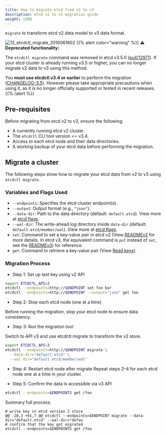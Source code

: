 ```yaml
---
title: How to migrate etcd from v2 to v3
description: etcd v2 to v3 migration guide
weight: 1200
---
```


`migrate` to transform etcd v2 data model to v3 data format.

![12_etcdctl_migrate_2016061602](https://storage.googleapis.com/etcd/demo/12_etcdctl_migrate_2016061602.gif)
{{% alert color="warning" %}}
⚠️ **Deprecated functionality:**

The `etcdctl migrate` command was removed in etcd v3.5.0 ([pull/12971](https://github.com/etcd-io/etcd/pull/12971)). If your etcd cluster is already running v3.5 or higher, you can no longer migrate v2 data to v3 using this method.  

You **must use etcdctl v3.4 or earlier** to perform the migration ([CHANGELOG-3.5](https://github.com/etcd-io/etcd/blob/main/CHANGELOG/CHANGELOG-3.5.md#etcdctl-v3-3)). However please take appropriate precautions when using it, as it is no longer officially supported or tested in recent releases.  
{{% /alert %}}

## Pre-requisites

Before migrating from etcd v2 to v3, ensure the following:

- A currently running etcd v2 cluster.
- The `etcdctl` CLI tool version <= v3.4.
- Access to each etcd node and their data directories.
- A working backup of your etcd data before performing the migration.

## Migrate a cluster

The following steps show how to migrate your etcd data from v2 to v3 using `etcdctl migrate`.

### Variables and Flags Used

- `--endpoints`: Specifies the etcd cluster endpoint(s).
- `--output`: Output format (e.g., `"json"`).
- `--data-dir`: Path to the data directory (default: `default.etcd`). View more at [etcd flags](https://etcd.io/docs/v3.6/op-guide/configuration/#member).
- `--wal-dir`: The write-ahead log directory inside `data-dir` (default: `default.etcd/member/wal`). View more at [etcd flags](https://etcd.io/docs/v3.6/op-guide/configuration/#member).
- `set`: Command to set a key-value pair in etcd v2 (View [READMEv2](https://github.com/etcd-io/etcd/blob/main/etcdctl/READMEv2.md#setting-key-values) for more details. In etcd v3, the equivalent command is `put` instead of `set`, see the [READMEv3](https://github.com/etcd-io/etcd/tree/main/etcdctl#key-value-commands)) for reference.
- `get`: Command to retrieve a key-value pair (View [Read keys](https://etcd.io/docs/v3.6/dev-guide/interacting_v3/#read-keys)).

### Migration Process

- Step 1: Set up test key using v2 API

```sh
export ETCDCTL_API=2
etcdctl --endpoints=http://$ENDPOINT set foo bar
etcdctl --endpoints=http://$ENDPOINT --output="json" get foo
```

- Step 2: Stop each etcd node (one at a time)

Before running the migration, stop your etcd node to ensure data consistency.

- Step 3: Run the migration tool

Switch to API v3 and use etcdctl migrate to transform the v2 store.

```sh
export ETCDCTL_API=3
etcdctl --endpoints=http://$ENDPOINT migrate \
  --data-dir="default.etcd" \
  --wal-dir="default.etcd/member/wal"
```

- Step 4: Restart etcd node after migrate
Repeat steps 2–4 for each etcd node one at a time in your cluster.

- Step 5: Confirm the data is accessible via v3 API

```sh
etcdctl --endpoints=$ENDPOINTS get /foo
```

Summary full process:

```shell
# write key in etcd version 2 store
@@ -28,3 +91,7 @@ etcdctl --endpoints=$ENDPOINT migrate --data-dir="default.etcd" --wal-dir="defau
# confirm that the key got migrated
etcdctl --endpoints=$ENDPOINTS get /foo
```
